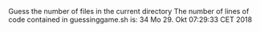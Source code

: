 Guess the number of files in the current directory
The number of lines of code contained in guessinggame.sh is:
34
Mo 29. Okt 07:29:33 CET 2018
